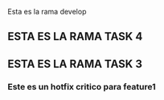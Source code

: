 Esta es la rama develop

## ESTA ES LA RAMA TASK 4
## ESTA ES LA RAMA TASK 3
### Este es un hotfix critico para feature1

